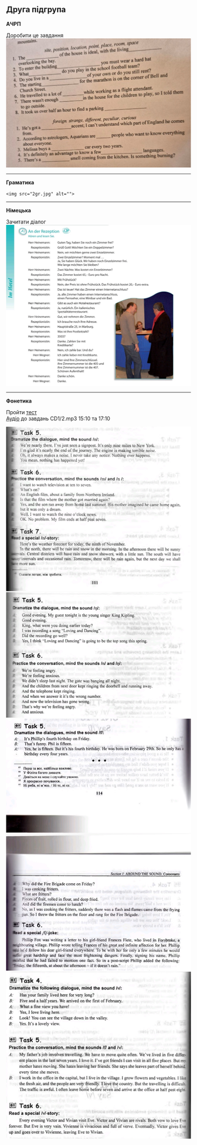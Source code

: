 <h2>Друга підгрупа</h2>

<strong>АЧРП</strong> <br>

Доробити це завдання
    <img src="2achrp.jpg" alt="">

---

<strong>Граматика</strong> <br>

    <img src="2gr.jpg" alt="">

---

<strong>Німецька</strong> <br>

Зачитати діалог
    <img src="2n.jpg" alt="">

---

<strong>Фонетика</strong> <br>

Пройти <a href="http://krnu.org/mod/quiz/view.php?id=506">тест</a> <br>
<a href="https://drive.google.com/drive/mobile/folders/1wS6gswOli-StjoNAvlZ7RwPoZV7mU7x8">Аудіо</a> до завдань CD1/2.mp3 15:10 та 17:10

<img src="2fn.jpg" alt="">
<img src="2fn2.jpg" alt="">
<img src="2fn3.jpg" alt="">
<img src="2fn4.jpg" alt="">
